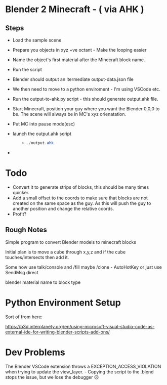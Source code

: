 # Blender 2 Minecraft - ( via AHK )
## Steps

* Load the sample scene
* Prepare you objects in xyz +ve octant - Make the looping easier
* Name the object's first material after the Minecraft block name.
* Run the script
* Blender should output an itermediate output-data.json file
* We then need to move to a python enviroment - I'm using VSCode etc.
* Run the output-to-ahk.py script - this should generate output.ahk file.
* Start Minecraft, position your guy where you want the Blender 0,0,0 to be. The scene will always be in MC's xyz orienatation.
* Put MC into pause mode(esc)
* launch the output.ahk script 

    ```powershell
        > ./output.ahk
    ```
* 

# Todo
* Convert it to generate strips of blocks, this should be many times quicker.
* Add a small offset to the coords to make sure that blocks are not created on the same space as the guy. As this will push the guy to another position and change the relative coords.
* Profit?



## Rough Notes

Simple program to convert Blender models to minecraft blocks

Initial plan is to move a cube through x,y,z and if the cube touches/intersects then add it.

Some how use talk/console and /fill maybe /clone - AutoHotKey or just use SendMsg direct

blender material name to block type

# Python Environment Setup
Sort of from here:

https://b3d.interplanety.org/en/using-microsoft-visual-studio-code-as-external-ide-for-writing-blender-scripts-add-ons/

# Dev Problems
The Blender VSCode extension throws a EXCEPTION_ACCESS_VIOLATION when trying to update the view_layer. - Copying the script to the .blend stops the issue, but we lose the debugger 😥





